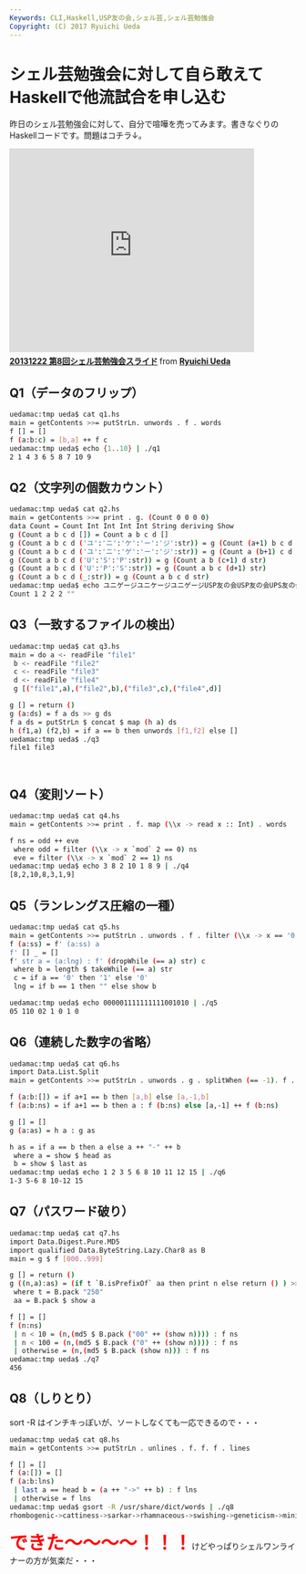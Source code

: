```yaml
---
Keywords: CLI,Haskell,USP友の会,シェル芸,シェル芸勉強会
Copyright: (C) 2017 Ryuichi Ueda
---
```


# シェル芸勉強会に対して自ら敢えてHaskellで他流試合を申し込む
昨日のシェル芸勉強会に対して、自分で喧嘩を売ってみます。書きなぐりのHaskellコードです。問題はコチラ↓。

<iframe src="http://www.slideshare.net/slideshow/embed_code/29426544" width="427" height="356" frameborder="0" marginwidth="0" marginheight="0" scrolling="no" style="border:1px solid #CCC;border-width:1px 1px 0;margin-bottom:5px" allowfullscreen> </iframe> <div style="margin-bottom:5px"> <strong> <a href="https://www.slideshare.net/ryuichiueda/20131222-8" title="20131222 第8回シェル芸勉強会スライド" target="_blank">20131222 第8回シェル芸勉強会スライド</a> </strong> from <strong><a href="http://www.slideshare.net/ryuichiueda" target="_blank">Ryuichi Ueda</a></strong> </div>

<h2>Q1（データのフリップ）</h2>

```bash
uedamac:tmp ueda$ cat q1.hs
main = getContents >>= putStrLn. unwords . f . words
f [] = []
f (a:b:c) = [b,a] ++ f c
uedamac:tmp ueda$ echo {1..10} | ./q1
2 1 4 3 6 5 8 7 10 9
```

<!--more-->

<h2>Q2（文字列の個数カウント）</h2>

```bash
uedamac:tmp ueda$ cat q2.hs
main = getContents >>= print . g. (Count 0 0 0 0)
data Count = Count Int Int Int Int String deriving Show
g (Count a b c d []) = Count a b c d []
g (Count a b c d ('ユ':'ニ':'ケ':'ー':'ジ':str)) = g (Count (a+1) b c d str)
g (Count a b c d ('ユ':'ニ':'ゲ':'ー':'ジ':str)) = g (Count a (b+1) c d str)
g (Count a b c d ('U':'S':'P':str)) = g (Count a b (c+1) d str)
g (Count a b c d ('U':'P':'S':str)) = g (Count a b c (d+1) str)
g (Count a b c d (_:str)) = g (Count a b c d str)
uedamac:tmp ueda$ echo ユニゲージユニケージユニゲージUSP友の会USP友の会UPS友の会UPS友の会 | ./q2
Count 1 2 2 2 ""
```

<h2>Q3（一致するファイルの検出）</h2>

```bash
uedamac:tmp ueda$ cat q3.hs
main = do a <- readFile "file1"
 b <- readFile "file2"
 c <- readFile "file3"
 d <- readFile "file4"
 g [("file1",a),("file2",b),("file3",c),("file4",d)]

g [] = return ()
g (a:ds) = f a ds >> g ds
f a ds = putStrLn $ concat $ map (h a) ds
h (f1,a) (f2,b) = if a == b then unwords [f1,f2] else []
uedamac:tmp ueda$ ./q3
file1 file3




```


<h2>Q4（変則ソート）</h2>

```bash
uedamac:tmp ueda$ cat q4.hs
main = getContents >>= print . f. map (\\x -> read x :: Int) . words

f ns = odd ++ eve
 where odd = filter (\\x -> x `mod` 2 == 0) ns
 eve = filter (\\x -> x `mod` 2 == 1) ns
uedamac:tmp ueda$ echo 3 8 2 10 1 8 9 | ./q4
[8,2,10,8,3,1,9]
```

<h2>Q5（ランレングス圧縮の一種）</h2>

```bash
uedamac:tmp ueda$ cat q5.hs 
main = getContents >>= putStrLn . unwords . f . filter (\\x -> x == '0' || x == '1')
f (a:ss) = f' (a:ss) a
f' [] _ = []
f' str a = (a:lng) : f' (dropWhile (== a) str) c
 where b = length $ takeWhile (== a) str
 c = if a == '0' then '1' else '0'
 lng = if b == 1 then "" else show b

uedamac:tmp ueda$ echo 000001111111111001010 | ./q5 
05 110 02 1 0 1 0
```

<h2>Q6（連続した数字の省略）</h2>

```bash
uedamac:tmp ueda$ cat q6.hs
import Data.List.Split
main = getContents >>= putStrLn . unwords . g . splitWhen (== -1). f . map (\\x -> read x :: Int) . words

f (a:b:[]) = if a+1 == b then [a,b] else [a,-1,b]
f (a:b:ns) = if a+1 == b then a : f (b:ns) else [a,-1] ++ f (b:ns)

g [] = []
g (a:as) = h a : g as

h as = if a == b then a else a ++ "-" ++ b
 where a = show $ head as
 b = show $ last as
uedamac:tmp ueda$ echo 1 2 3 5 6 8 10 11 12 15 | ./q6
1-3 5-6 8 10-12 15
```

<h2>Q7（パスワード破り）</h2>

```bash
uedamac:tmp ueda$ cat q7.hs
import Data.Digest.Pure.MD5
import qualified Data.ByteString.Lazy.Char8 as B
main = g $ f [000..999]

g [] = return ()
g ((n,a):as) = (if t `B.isPrefixOf` aa then print n else return () ) >> g as
 where t = B.pack "250"
 aa = B.pack $ show a

f [] = []
f (n:ns) 
 | n < 10 = (n,(md5 $ B.pack ("00" ++ (show n)))) : f ns
 | n < 100 = (n,(md5 $ B.pack ("0" ++ (show n)))) : f ns
 | otherwise = (n,(md5 $ B.pack (show n))) : f ns
uedamac:tmp ueda$ ./q7 
456
```

<h2>Q8（しりとり）</h2>

sort -R はインチキっぽいが、ソートしなくても一応できるので・・・
```bash
uedamac:tmp ueda$ cat q8.hs
main = getContents >>= putStrLn . unlines . f. f. f . lines 

f [] = [] 
f (a:[]) = [] 
f (a:b:lns) 
 | last a == head b = (a ++ "->" ++ b) : f lns
 | otherwise = f lns
uedamac:tmp ueda$ gsort -R /usr/share/dict/words | ./q8
rhombogenic->cattiness->sarkar->rhamnaceous->swishing->geneticism->ministryship->pleonastical
```

<strong style="color:red;font-size:24pt">できた〜〜〜〜！！！</strong>けどやっぱりシェルワンライナーの方が気楽だ・・・
